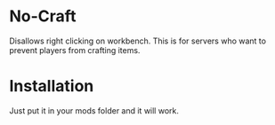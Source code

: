 # No-Craft
Disallows right clicking on workbench.
This is for servers who want to prevent players from crafting items.

# Installation
Just put it in your mods folder and it will work.
